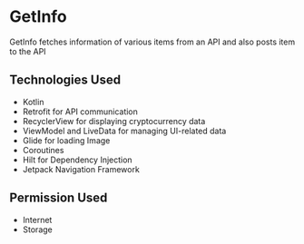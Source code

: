 
# GetInfo

GetInfo fetches information of various items from an API and also posts item to the API

## Technologies Used
- Kotlin
- Retrofit for API communication
- RecyclerView for displaying cryptocurrency data
- ViewModel and LiveData for managing UI-related data
- Glide for loading Image
- Coroutines
- Hilt for Dependency Injection
- Jetpack Navigation Framework

## Permission Used
- Internet
- Storage
